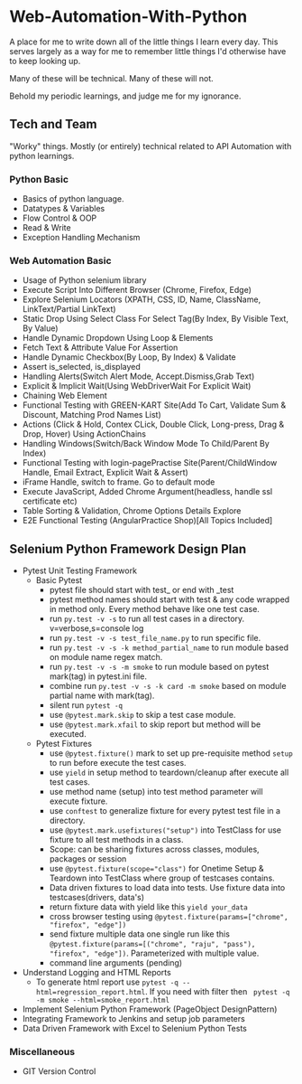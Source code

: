 # Web-Automation-With-Python

A place for me to write down all of the little things I learn every day. This serves largely as a way for me to remember
little things I'd otherwise have to keep looking up.

Many of these will be technical. Many of these will not.

Behold my periodic learnings, and judge me for my ignorance.

## Tech and Team

"Worky" things. Mostly (or entirely) technical related to API Automation with python learnings.

### Python Basic

* Basics of python language.
* Datatypes & Variables
* Flow Control & OOP
* Read & Write
* Exception Handling Mechanism

### Web Automation Basic

* Usage of Python selenium library
* Execute Script Into Different Browser (Chrome, Firefox, Edge)
* Explore Selenium Locators (XPATH, CSS, ID, Name, ClassName, LinkText/Partial LinkText)
* Static Drop Using Select Class For Select Tag(By Index, By Visible Text, By Value)
* Handle Dynamic Dropdown Using Loop & Elements
* Fetch Text & Attribute Value For Assertion
* Handle Dynamic Checkbox(By Loop, By Index) & Validate
* Assert is_selected, is_displayed
* Handling Alerts(Switch Alert Mode, Accept.Dismiss,Grab Text)
* Explicit & Implicit Wait(Using WebDriverWait For Explicit Wait)
* Chaining Web Element
* Functional Testing with GREEN-KART Site(Add To Cart, Validate Sum & Discount, Matching Prod Names List)
* Actions (Click & Hold, Contex CLick, Double Click, Long-press, Drag & Drop, Hover) Using ActionChains
* Handling Windows(Switch/Back Window Mode To Child/Parent By Index)
* Functional Testing with login-pagePractise Site(Parent/ChildWindow Handle, Email Extract, Explicit Wait & Assert)
* iFrame Handle, switch to frame. Go to default mode
* Execute JavaScript, Added Chrome Argument(headless, handle ssl certificate etc)
* Table Sorting & Validation, Chrome Options Details Explore
* E2E Functional Testing (AngularPractice Shop)[All Topics Included]

## Selenium Python Framework Design Plan

* Pytest Unit Testing Framework
  * Basic Pytest
    * pytest file should start with test_ or end with _test
    * pytest method names should start with test & any code wrapped in method only. Every method behave like one test case.
    * run ``py.test -v -s`` to run all test cases in a directory. v=verbose,s=console log
    * run ``py.test -v -s test_file_name.py`` to run specific file.
    * run ``py.test -v -s -k method_partial_name`` to run module based on module name regex match.
    * run ``py.test -v -s -m smoke`` to run module based on pytest mark(tag) in pytest.ini file.
    * combine run `py.test -v -s -k card -m smoke` based on module partial name with mark(tag).
    * silent run `pytest -q`
    * use `@pytest.mark.skip` to skip a test case module.
    * use `@pytest.mark.xfail` to skip report but method will be executed.
  * Pytest Fixtures 
    * use `@pytest.fixture()` mark to set up pre-requisite method `setup` to run before execute the test cases.
    * use `yield` in setup method to teardown/cleanup after execute all test cases.
    * use method name (setup) into test method parameter will execute fixture.
    * use `conftest` to generalize fixture for every pytest test file in a directory.
    * use `@pytest.mark.usefixtures("setup")` into TestClass for use fixture to all test methods in a class.
    * Scope: can be sharing fixtures across classes, modules, packages or session
    * use `@pytest.fixture(scope="class")` for Onetime Setup & Teardown into TestClass where group of testcases contains.
    * Data driven fixtures to load data into tests. Use fixture data into testcases(drivers, data's)
    * return fixture data with yield like this `yield your_data`
    * cross browser testing using `@pytest.fixture(params=["chrome", "firefox", "edge"])`
    * send fixture multiple data one single run like this `@pytest.fixture(params=[("chrome", "raju", "pass"), "firefox", "edge"])`. Parameterized with multiple value.
    * command line arguments (pending)
* Understand Logging and HTML Reports
  * To generate html report use `pytest -q --html=regression_report.html`. If you need with filter then ` pytest -q -m smoke --html=smoke_report.html`
* Implement Selenium Python Framework (PageObject DesignPattern)
* Integrating Framework to Jenkins and setup job parameters
* Data Driven Framework with Excel to Selenium Python Tests

### Miscellaneous

* GIT Version Control